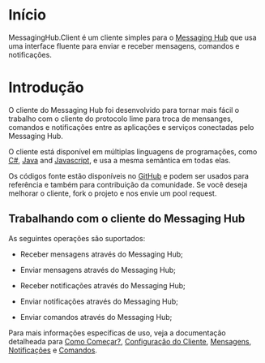 # Início

MessagingHub.Client é um cliente simples para o [Messaging Hub](https://messaginghub.io/) que usa uma interface fluente para enviar e receber mensagens, comandos e notificações.

# Introdução

O cliente do Messaging Hub foi desenvolvido para tornar mais fácil o trabalho com o cliente do protocolo lime para troca de mensanges, comandos e notificações entre as aplicações e serviços conectadas pelo Messaging Hub.

O cliente está disponível em múltiplas linguagens de programações, como [C#](https://github.com/takenet/messaginghub-client-csharp), [Java](https://github.com/takenet/messaginghub-client-java) and [Javascript](https://github.com/takenet/messaginghub-client-js), e usa a mesma semântica em todas elas.

Os códigos fonte estão disponíveis no [GitHub](https://github.com/takenet) e podem ser usados para referência e também para contribuição da comunidade. Se você deseja melhorar o cliente, fork o projeto e nos envie um pool request.

## Trabalhando com o cliente do Messaging Hub

As seguintes operações são suportados:

- Receber mensagens através do Messaging Hub;

- Enviar  mensagens através do Messaging Hub;

- Receber notificações através do Messaging Hub;

- Enviar notificações através do Messaging Hub;

- Enviar comandos através do Messaging Hub;

Para mais informações específicas de uso, veja a documentação detalheada para [Como Começar?](http://messaginghub.io/docs/sdks/getting-started), [Configuração do Cliente](http://messaginghub.io/docs/sdks/client-configuration), [Mensagens](http://messaginghub.io/docs/sdks/messages), [Notificações](http://messaginghub.io/docs/sdks/notifications) e [Comandos](http://messaginghub.io/docs/sdks/commands).